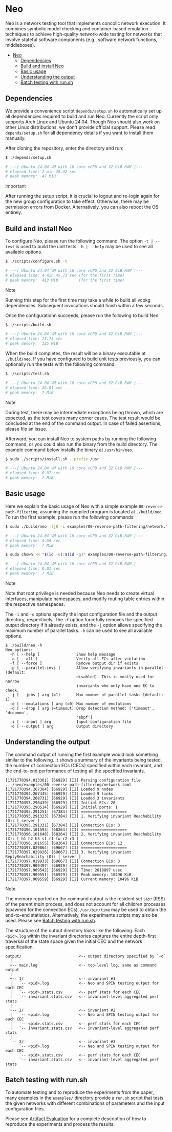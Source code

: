 # Neo

Neo is a network testing tool that implements concolic network execution. It
combines symbolic model checking and container-based emulation techniques to
achieve high-quality network-wide testing for networks that involve stateful
software components (e.g., software network functions, middleboxes).

<!--toc:start-->
- [Neo](#neo)
  - [Dependencies](#dependencies)
  - [Build and install Neo](#build-and-install-neo)
  - [Basic usage](#basic-usage)
  - [Understanding the output](#understanding-the-output)
  - [Batch testing with run.sh](#batch-testing-with-runsh)
<!--toc:end-->

## Dependencies

We provide a convenience script `depends/setup.sh` to automatically set up all
dependencies required to build and run Neo. Currently the script only supports
Arch Linux and Ubuntu 24.04. Though Neo should also work on other Linux
distributions, we don't provide official support. Please read `depends/setup.sh`
for all dependency details if you want to install them manually.

After cloning the repository, enter the directory and run:

```sh
$ ./depends/setup.sh

# ---[ Ubuntu 24.04 VM with 16 core vCPU and 32 GiB RAM ]---
# elapsed time: 2 min 20.32 sec
# peak memory:  47 MiB
```

> [!IMPORTANT]
> After running the setup script, it is crucial to logout and re-login again for
> the new group configuration to take effect. Otherwise, there may be permission
> errors from Docker. Alternatively, you can also reboot the OS entirely.

## Build and install Neo

To configure Neo, please run the following command. The option `-t | --test` is
used to build the unit tests. `-h | --help` may be used to see all available
options.

```sh
$ ./scripts/configure.sh -t

# ---[ Ubuntu 24.04 VM with 16 core vCPU and 32 GiB RAM ]---
# elapsed time: 4 min 45.73 sec (for the first time)
# peak memory:  413 MiB         (for the first time)
```

> [!NOTE]
> Running this step for the first time may take a while to build all vcpkg
> dependencies. Subsequent invocations should finish within a few seconds.

Once the configurationn succeeds, please run the following to build Neo.

```sh
$ ./scripts/build.sh

# ---[ Ubuntu 24.04 VM with 16 core vCPU and 32 GiB RAM ]---
# elapsed time: 23.75 sec
# peak memory:  325 MiB
```

When the build completes, the result will be a binary executable at
`./build/neo`. If you have configured to build unit tests previously, you can
optionally run the tests with the following command.

```sh
$ ./scripts/test.sh

# ---[ Ubuntu 24.04 VM with 16 core vCPU and 32 GiB RAM ]---
# elapsed time: 26.01 sec
# peak memory:  7 MiB
```

> [!NOTE]
> During test, there may be intermediate exceptions being thrown, which are
> expected, as the test covers many corner cases. The test result would be
> concluded at the end of the command output. In case of failed assertions,
> please file an issue.

Afterward, you can install Neo to system paths by running the following command,
or you could also run the binary from the build directory. The example command
below installs the binary at `/usr/bin/neo`.

```sh
$ sudo ./scripts/install.sh --prefix /usr

# ---[ Ubuntu 24.04 VM with 16 core vCPU and 32 GiB RAM ]---
# elapsed time: 0.07 sec
# peak memory:  7 MiB
```

## Basic usage

Here we explain the basic usage of Neo with a simple example
`00-reverse-path-filtering`, assuming the compiled program is located at
`./build/neo`. To run the first example, please run the following commands:

```sh
$ sudo ./build/neo -fj8 -i examples/00-reverse-path-filtering/network.toml -o examples/00-reverse-path-filtering/output

# ---[ Ubuntu 24.04 VM with 16 core vCPU and 32 GiB RAM ]---
# elapsed time: 4.04 sec
# peak memory:  7 MiB

$ sudo chown -R "$(id -u):$(id -g)" examples/00-reverse-path-filtering/output

# ---[ Ubuntu 24.04 VM with 16 core vCPU and 32 GiB RAM ]---
# elapsed time: 0.01 sec
# peak memory:  7 MiB
```

> [!NOTE]
> Note that root privilege is needed because Neo needs to create virtual
> interfaces, manipulate namespaces, and modify routing table entries within the
> respective namespaces.

The `-i` and `-o` options specify the input configuration file and the output
directory, respectively. The `-f` option forcefully removes the specified output
directory if it already exists, and the `-j` option allows specifying the
maximum number of parallel tasks. `-h` can be used to see all available options.

```
$ ./build/neo -h
Neo options:
  -h [ --help ]                Show help message
  -a [ --all ]                 Verify all ECs after violation
  -f [ --force ]               Remove output dir if exists
  -p [ --parallel-invs ]       Allow verifying invariants in parallel (default:
                               disabled). This is mostly used for narrow
                               invariants who only have one EC to check.
  -j [ --jobs ] arg (=1)       Max number of parallel tasks [default: 1]
  -e [ --emulations ] arg (=0) Max number of emulations
  -d [ --drop ] arg (=timeout) Drop detection method: ['timeout', 'dropmon',
                               'ebpf']
  -i [ --input ] arg           Input configuration file
  -o [ --output ] arg          Output directory
```

## Understanding the output

The command output of running the first example would look something similar to
the following. It shows a summary of the invariants being tested, the number of
connection ECs (CECs) specified within each invariant, and the end-to-end
performance of testing all the specified invariants.

```
[1721770394.013361] [66929] [II] Parsing configuration file .../neo/examples/00-reverse-path-filtering/network.toml
[1721770394.267384] [66929] [II] Loaded 9 nodes
[1721770394.267445] [66929] [II] Loaded 9 links
[1721770394.268731] [66929] [II] Loaded 3 invariants
[1721770395.290439] [66929] [II] Initial ECs: 28
[1721770395.290514] [66929] [II] Initial ports: 1
[1721770395.291251] [67384] [II] ====================
[1721770395.291323] [67384] [II] 1. Verifying invariant Reachability (O): [ server ]
[1721770395.291331] [67384] [II] Connection ECs: 3
[1721770396.101593] [68264] [II] ====================
[1721770396.101648] [68264] [II] 2. Verifying invariant Reachability (X): [ h1 h2 h3 s1 r1 fw r2 r3 ]
[1721770396.101655] [68264] [II] Connection ECs: 12
[1721770397.029864] [69667] [II] ====================
[1721770397.029926] [69667] [II] 3. Verifying invariant ReplyReachability (O): [ server ]
[1721770397.029933] [69667] [II] Connection ECs: 3
[1721770397.909497] [66929] [II] ====================
[1721770397.909542] [66929] [II] Time: 2618897 usec
[1721770397.909551] [66929] [II] Peak memory: 10496 KiB
[1721770397.909559] [66929] [II] Current memory: 10496 KiB
```

> [!NOTE]
> The memory reported on the command output is the resident set size (RSS) of
> the parent *main* process, and does not account for all children processes
> (spawned for the connection ECs). `/usr/bin/time` may be used to obtain the
> end-to-end statistics. Alternatively, the experiments scripts may also be
> used. Please see [Batch testing with run.sh](#batch-testing-with-runsh).

The structure of the output directory looks like the following. Each `<pid>.log`
within the invariant directories captures the entire depth-first traversal of
the state space given the initial CEC and the network specification.

```
output/                         <-- output directory specified by `-o`
  |
  +-- main.log                  <-- top-level log, same as command output
  |
  +-- 1/                        <-- invariant #1
  |   `-- <pid>.log             <-- Neo and SPIN testing output for each CEC
  |   `-- <pid>.stats.csv       <-- perf stats for each CEC
  |   `-- invariant.stats.csv   <-- invariant-level aggregated perf stats
  |
  +-- 2/                        <-- invariant #2
  |   `-- <pid>.log             <-- Neo and SPIN testing output for each CEC
  |   `-- <pid>.stats.csv       <-- perf stats for each CEC
  |   `-- invariant.stats.csv   <-- invariant-level aggregated perf stats
  |
  `-- 3/                        <-- invariant #3
      `-- <pid>.log             <-- Neo and SPIN testing output for each CEC
      `-- <pid>.stats.csv       <-- perf stats for each CEC
      `-- invariant.stats.csv   <-- invariant-level aggregated perf stats
```

## Batch testing with run.sh

To automate testing and to reproduce the experiments from the paper, many
examples in the `examples/` directory provide a `run.sh` script that tests the
given networks with different combinations of parameters and the input
configuration files.

Please see [Artifact Evaluation](doc/artifact-evaluation.md) for a complete
description of how to reproduce the experiments and process the results.
